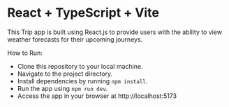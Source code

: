 # React + TypeScript + Vite

This Trip app is built using React.js to provide users with the ability to view weather forecasts for their upcoming journeys.

How to Run:
 - Clone this repository to your local machine.
 - Navigate to the project directory.
 - Install dependencies by running `npm install`.
 - Run the app using `npm run dev`.
 - Access the app in your browser at http://localhost:5173
